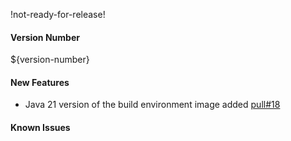 !not-ready-for-release!

#### Version Number
${version-number}

#### New Features
- Java 21 version of the build environment image added [pull#18](https://github.com/CAFapi/buildenv-images/pull/18)

#### Known Issues
